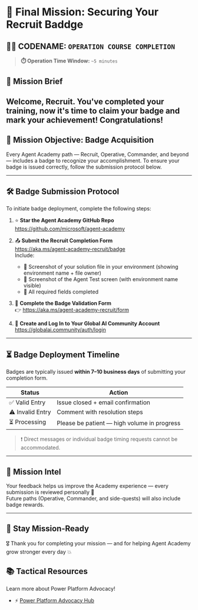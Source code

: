 # 🚨 Final Mission: Securing Your Recruit Baddge

## 🕵️‍♂️ CODENAME: `OPERATION COURSE COMPLETION`

> **⏱️ Operation Time Window:** `~5 minutes`

## 🎯 Mission Brief

Welcome, Recruit. You've completed your training, now it's time to claim your badge and mark your achievement! Congratulations!
---


## 🧭 Mission Objective: Badge Acquisition

Every Agent Academy path — Recruit, Operative, Commander, and beyond — includes a badge to recognize your accomplishment. To ensure your badge is issued correctly, follow the submission protocol below.

---

## 🛠️ Badge Submission Protocol

To initiate badge deployment, complete the following steps:

1. ⭐ **Star the Agent Academy GitHub Repo**  
   https://github.com/microsoft/agent-academy

2. 📤 **Submit the Recruit Completion Form**  
   https://aka.ms/agent-academy-recruit/badge  
   Include:
   - 📸 Screenshot of your solution file in your environment (showing environment name + file owner)
   - 📸 Screenshot of the Agent Test screen (with environment name visible)
   - 📝 All required fields completed

3. 🧾 **Complete the Badge Validation Form**  
   👉 https://aka.ms/agent-academy-recruit/form

4. 🔐 **Create and Log In to Your Global AI Community Account**  
   https://globalai.community/auth/login

---

## ⏳ Badge Deployment Timeline

Badges are typically issued **within 7–10 business days** of submitting your completion form.

| Status           | Action                                      |
|------------------|---------------------------------------------|
| ✅ Valid Entry    | Issue closed + email confirmation           |
| ⚠️ Invalid Entry  | Comment with resolution steps               |
| ⏳ Processing     | Please be patient — high volume in progress |

> ❗ Direct messages or individual badge timing requests cannot be accommodated.

---

## 🧠 Mission Intel

Your feedback helps us improve the Academy experience — every submission is reviewed personally 💖  
Future paths (Operative, Commander, and side-quests) will also include badge rewards.

---

## 📡 Stay Mission-Ready

🎖 Thank you for completing your mission — and for helping Agent Academy grow stronger every day 💥


## 📚 Tactical Resources

Learn more about Power Platform Advocacy!

- ⚡ [Power Platform Advocacy Hub](aka.ms/power-advocates​)


